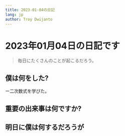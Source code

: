 ```yaml
---
title: 2023-01-04の日記
lang: jp
author: Troy Dwijanto
---
```

# 2023年01月04日の日記です
> 毎日にたくさんのことが起こるだろう。

## 僕は何をした?
ー二次数式を学びた。

## 重要の出来事は何ですか?

## 明日に僕は何するだろうが